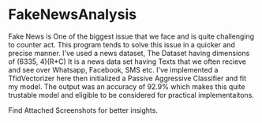 # FakeNewsAnalysis
Fake News is One of the biggest issue that we face and is quite challenging to counter act. This program tends to solve this issue in a quicker and precise manner.
I've used a news dataset, 
The Dataset having dimensions of (6335, 4)(R*C)
It is a news data set having Texts that we often recieve and see over Whatsapp, Facebook, SMS etc.
I've implemented a TfidVectorizer here then initialized a Passive Aggressive Classifier and fit my model.
The output was an accuracy of 92.9% which makes this quite trustable model and eligible to be considered for practical implementaitons.


  Find Attached Screenshots for better insights.
